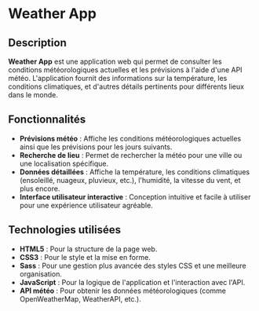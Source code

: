 # Weather App

## Description

**Weather App** est une application web qui permet de consulter les conditions météorologiques actuelles et les prévisions à l'aide d'une API météo. L'application fournit des informations sur la température, les conditions climatiques, et d'autres détails pertinents pour différents lieux dans le monde.

## Fonctionnalités

- **Prévisions météo** : Affiche les conditions météorologiques actuelles ainsi que les prévisions pour les jours suivants.
- **Recherche de lieu** : Permet de rechercher la météo pour une ville ou une localisation spécifique.
- **Données détaillées** : Affiche la température, les conditions climatiques (ensoleillé, nuageux, pluvieux, etc.), l'humidité, la vitesse du vent, et plus encore.
- **Interface utilisateur interactive** : Conception intuitive et facile à utiliser pour une expérience utilisateur agréable.

## Technologies utilisées

- **HTML5** : Pour la structure de la page web.
- **CSS3** : Pour le style et la mise en forme.
- **Sass** : Pour une gestion plus avancée des styles CSS et une meilleure organisation.
- **JavaScript** : Pour la logique de l'application et l'interaction avec l'API.
- **API météo** : Pour obtenir les données météorologiques (comme OpenWeatherMap, WeatherAPI, etc.).
